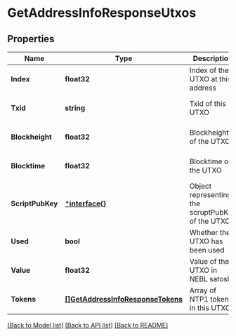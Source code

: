 # GetAddressInfoResponseUtxos

## Properties
Name | Type | Description | Notes
------------ | ------------- | ------------- | -------------
**Index** | **float32** | Index of the UTXO at this address | [optional] [default to null]
**Txid** | **string** | Txid of this UTXO | [optional] [default to null]
**Blockheight** | **float32** | Blockheight of the UTXO | [optional] [default to null]
**Blocktime** | **float32** | Blocktime of the UTXO | [optional] [default to null]
**ScriptPubKey** | [***interface{}**](interface{}.md) | Object representing the scruptPubKey of the UTXO | [optional] [default to null]
**Used** | **bool** | Whether the UTXO has been used | [optional] [default to null]
**Value** | **float32** | Value of the UTXO in NEBL satoshi | [optional] [default to null]
**Tokens** | [**[]GetAddressInfoResponseTokens**](getAddressInfoResponse_tokens.md) | Array of NTP1 tokens in this UTXO. | [optional] [default to null]

[[Back to Model list]](../README.md#documentation-for-models) [[Back to API list]](../README.md#documentation-for-api-endpoints) [[Back to README]](../README.md)


